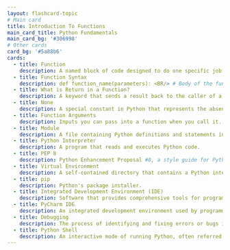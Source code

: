 ```yaml
---
layout: flashcard-topic
# Main card
title: Introduction To Functions
main_card_title: Python Fundamentals
main_card_bg: '#306998'
# Other cards
card_bg: '#5a88b6'
cards:
  - title: Function
    description: A named block of code designed to do one specific job and can be called multiple times.
  - title: Function Syntax
    description: def function_name(parameters): <BR/> # Body of the function <BR/> return value_or_expression
  - title: What is Return in a Function?
    description: A keyword that sends a result back to the caller of a function.
  - title: None
    description: A special constant in Python that represents the absence of a value or a null value. It's the default return value of functions.
  - title: Function Arguments
    description: Inputs you can pass into a function when you call it.
  - title: Module
    description: A file containing Python definitions and statements intended for use in other Python programs.
  - title: Python Interpreter
    description: A program that reads and executes Python code.
  - title: PEP 8
    description: Python Enhancement Proposal #8, a style guide for Python code.
  - title: Virtual Environment
    description: A self-contained directory that contains a Python interpreter and any additional packages.
  - title: pip
    description: Python's package installer.
  - title: Integrated Development Environment (IDE)
    description: Software that provides comprehensive tools for programming.
  - title: PyCharm IDE
    description: An integrated development environment used by programmers to develop Python software.
  - title: Debugging
    description: The process of identifying and fixing errors or bugs in a Python program.
  - title: Python Shell
    description: An interactive mode of running Python, often referred to as "REPL" (Read-Eval-Print Loop).
---
```


